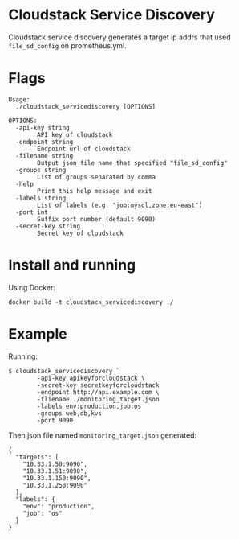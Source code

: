 # Cloudstack Service Discovery

Cloudstack service discovery generates a target ip addrs that used `file_sd_config` on prometheus.yml.

# Flags

```
Usage:
  ./cloudstack_servicediscovery [OPTIONS]

OPTIONS:
  -api-key string
        API key of cloudstack
  -endpoint string
        Endpoint url of cloudstack
  -filename string
        Output json file name that specified "file_sd_config"
  -groups string
        List of groups separated by comma
  -help
        Print this help message and exit
  -labels string
        List of labels (e.g. "job:mysql,zone:eu-east")
  -port int
        Suffix port number (default 9090)
  -secret-key string
        Secret key of cloudstack
```

# Install and running

Using Docker:

```
docker build -t cloudstack_servicediscovery ./
```

# Example

Running:

```
$ cloudstack_servicediscovery `
		-api-key apikeyforcloudstack \
		-secret-key secretkeyforcloudstack
		-endpoint http://api.example.com \
		-fliename ./monitoring_target.json
		-labels env:production,job:os
		-groups web,db,kvs
		-port 9090
```

Then json file named `monitoring_target.json` generated:

```
{
  "targets": [
    "10.33.1.50:9090",
    "10.33.1.51:9090",
    "10.33.1.150:9090",
    "10.33.1.250:9090"
  ],
  "labels": {
    "env": "production",
    "job": "os"
  }
}
```
